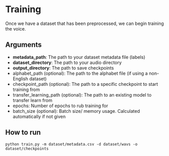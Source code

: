 # Training
Once we have a dataset that has been preprocessed, we can begin training the voice.

## Arguments
- **metadata_path**: The path to your dataset metadata file (labels)
- **dataset_directory**: The path to your audio directory
- **output_directory**: The path to save checkpoints
- alphabet_path (optional): The path to the alphabet file (if using a non-English dataset)
- checkpoint_path (optional): The path to a specific checkpoint to start training from
- transfer_learning_path (optional): The path to an existing model to transfer learn from
- epochs: Number of epochs to rub training for
- batch_size (optional): Batch size/ memory usage. Calculated automatically if not given

## How to run
`python train.py -m dataset/metadata.csv -d dataset/wavs -o dataset/checkpoints `
